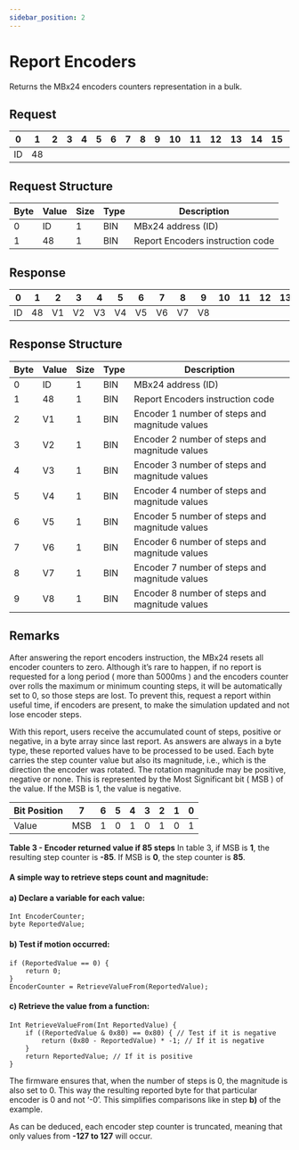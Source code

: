 ```yaml
---
sidebar_position: 2
---
```


# Report Encoders

Returns the MBx24 encoders counters representation in a bulk.

## Request

| 0  | 1  | 2  | 3  | 4  | 5  | 6  | 7  | 8  | 9  | 10 | 11 | 12 | 13 | 14 | 15 | 16 | 17 | 18 | 19 | 20 | 21 | 22 | 23 | 24 | 25 | 26 | 27 | 28 | 29 | 30 | 31 |
|----|----|----|----|----|----|----|----|----|----|----|----|----|----|----|----|----|----|----|----|----|----|----|----|----|----|----|----|----|----|----|----|
| ID | 48 |    |  |    |    |    |    |    |    |    |    |    |    |    |    |    |    |    |    |    |    |    |    |    |    |    |    |    |    |    |  |

## Request Structure

| Byte | Value | Size | Type | Description                    |
|------|-------|------|------|--------------------------------|
| 0    | ID    | 1    | BIN  | MBx24 address (ID)            |
| 1    | 48     | 1    | BIN  | Report Encoders instruction code |

## Response

| 0  | 1  | 2  | 3  | 4  | 5  | 6  | 7  | 8  | 9  | 10 | 11 | 12 | 13 | 14 | 15 | 16 | 17 | 18 | 19 | 20 | 21 | 22 | 23 | 24 | 25 | 26 | 27 | 28 | 29 | 30 | 31 |
|----|----|----|----|----|----|----|----|----|----|----|----|----|----|----|----|----|----|----|----|----|----|----|----|----|----|----|----|----|----|----|----|
| ID | 48 |  V1 | V2 |  V3  |  V4  | V5   | V6   |  V7  |    V8|    |    |    |    |    |    |    |    |    |    |    |    |    |    |    |    |    |    |    |    |    |  |

## Response Structure

| Byte | Value | Size | Type | Description                                        |
|------|-------|------|------|----------------------------------------------------|
| 0    | ID    | 1    | BIN  | MBx24 address (ID)                                |
| 1    | 48    | 1    | BIN  | Report Encoders instruction code                 |
| 2    | V1    | 1    | BIN  | Encoder 1 number of steps and magnitude values   |
| 3    | V2    | 1    | BIN  | Encoder 2 number of steps and magnitude values   |
| 4    | V3    | 1    | BIN  | Encoder 3 number of steps and magnitude values   |
| 5    | V4    | 1    | BIN  | Encoder 4 number of steps and magnitude values   |
| 6    | V5    | 1    | BIN  | Encoder 5 number of steps and magnitude values   |
| 7    | V6    | 1    | BIN  | Encoder 6 number of steps and magnitude values   |
| 8    | V7    | 1    | BIN  | Encoder 7 number of steps and magnitude values   |
| 9    | V8    | 1    | BIN  | Encoder 8 number of steps and magnitude values   |

## Remarks

After answering the report encoders instruction, the MBx24 resets all encoder counters to zero.
Although it’s rare to happen, if no report is requested for a long period ( more than 5000ms ) and the
encoders counter over rolls the maximum or minimum counting steps, it will be automatically set
to 0, so those steps are lost. To prevent this, request a report within useful time, if encoders are
present, to make the simulation updated and not lose encoder steps.

With this report, users receive the accumulated count of steps, positive or negative, in a byte array
since last report. As answers are always in a byte type, these reported values have to be processed
to be used. Each byte carries the step counter value but also its magnitude, i.e., which is the
direction the encoder was rotated. The rotation magnitude may be positive, negative or none. This is
represented by the Most Significant bit ( MSB ) of the value. If the MSB is 1, the value is negative.

| Bit Position | 7  | 6  | 5  | 4  | 3  | 2  | 1  | 0  |
|--------------|----|----|----|----|----|----|----|----|
| Value        | MSB| 1  | 0  | 1  | 0  | 1  | 0  | 1  |

**Table 3 - Encoder returned value if 85 steps**
In table 3, if MSB is **1**, the resulting step counter is **-85**. If MSB is **0**, the step counter is **85**.

#### A simple way to retrieve steps count and magnitude:

#### a) Declare a variable for each value:
```
Int EncoderCounter;
byte ReportedValue;
```

#### b) Test if motion occurred:
```
if (ReportedValue == 0) {
    return 0;
}
EncoderCounter = RetrieveValueFrom(ReportedValue);
```

#### c) Retrieve the value from a function:
```
Int RetrieveValueFrom(Int ReportedValue) {
    if ((ReportedValue & 0x80) == 0x80) { // Test if it is negative
        return (0x80 - ReportedValue) * -1; // If it is negative
    }
    return ReportedValue; // If it is positive
}
```

The firmware ensures that, when the number of steps is 0, the magnitude is also set to 0. This way the resulting reported byte for that particular encoder is 0 and not ‘-0’. This simplifies comparisons like in step **b)** of the example.

As can be deduced, each encoder step counter is truncated, meaning that only values from **-127 to 127** will occur.
